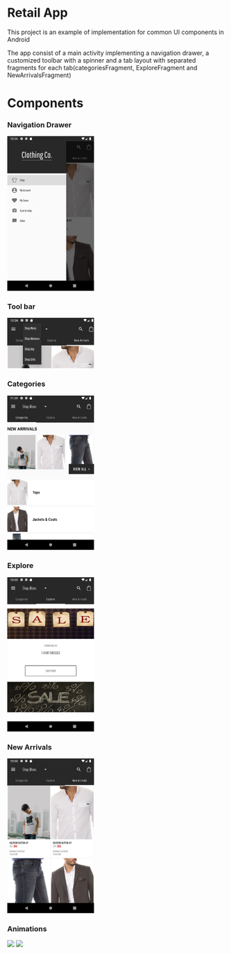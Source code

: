 # Retail App
This project is an example of implementation for common UI components in Android 

The app consist of a main activity implementing a navigation drawer, a customized toolbar with a spinner and a tab layout with separated fragments for each tab(categoriesFragment, ExploreFragment and NewArrivalsFragment)

# Components 
### Navigation Drawer
<img src="readme_res/drawer.png" width = 200/>  

### Tool bar
<img src="readme_res/spinner.png" width = 200/>  

### Categories
<img src="readme_res/categories_tab.png" width = 200/>  

### Explore
<img src="readme_res/explore_tab.png" width = 200/>  

### New Arrivals
<img src="readme_res/new_arrivals_tab.png" width = 200/>  

### Animations
<img src="readme_res/animations.gif" width = 200/>  

<img src="readme_res/animations_slide.gif" width = 200/>  



